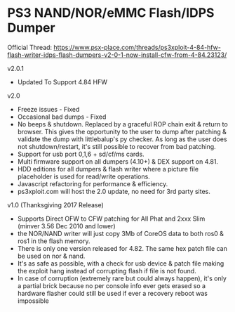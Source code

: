 # PS3 NAND/NOR/eMMC Flash/IDPS Dumper

Official Thread:
https://www.psx-place.com/threads/ps3xploit-4-84-hfw-flash-writer-idps-flash-dumpers-v2-0-1-now-install-cfw-from-4-84.23123/


v2.0.1

* Updated To Support 4.84 HFW


v2.0

* Freeze issues - Fixed
* Occasional bad dumps - Fixed
* No beeps & shutdown. Replaced by a graceful ROP chain exit & return to browser. This gives the opportunity to the user to dump after patching & validate the dump with littlebalup's py checker. As long as the user does not shutdown/restart, it's still possible to recover from bad patching.
* Support for usb port 0,1,6 + sd/cf/ms cards.
* Multi firmware support on all dumpers (4.10+) & DEX support on 4.81.
* HDD editions for all dumpers & flash writer where a picture file placeholder is used for read/write operations.
* Javascript refactoring for performance & efficiency.
* ps3xploit.com will host the 2.0 update, no need for 3rd party sites.


v1.0 (Thanksgiving 2017 Release)

* Supports Direct OFW to CFW patching for All Phat and 2xxx Slim (minver 3.56 Dec 2010 and lower)
* the NOR/NAND writer will just copy 3Mb of CoreOS data to both ros0 & ros1 in the flash memory.
* There is only one version released for 4.82. The same hex patch file can be used on nor & nand.
* It's as safe as possible, with a check for usb device & patch file making the exploit hang instead of corrupting flash if file is not found.
* In case of corruption (extremely rare but could always happen), it's only a partial brick because no per console info ever gets erased so a hardware flasher could still be used if ever a recovery reboot was impossible
